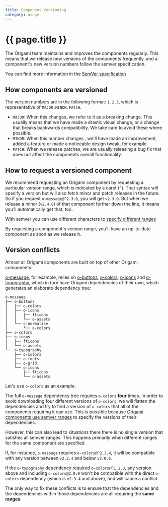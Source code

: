 ```yaml
---
title: Component Versioning
category: usage
---
```

# {{ page.title }}

The Origami team maintains and improves the components regularly. This means that we release new versions of the components frequently, and a component's new version numbers follow the semver specification.

<aside>You can find more information in the <a href="http://semver.org/" class="o-typography-link--external" target="\_blank" rel="noopener">SemVer specification</a></aside>

## How components are versioned

The version numbers are in the following format: `1.2.3`, which is representative of `MAJOR.MINOR.PATCH`.
- `MAJOR`: When this changes, we refer to it as a breaking change. This usually means that we have made a drastic visual change, or a change that breaks backwards compatibility. We take care to avoid these where possible.
- `MINOR`: When this number changes , we'll have made an improvement, added a feature or made a noticeable design tweak, for example.
- `PATCH`: When we release patches, we are usually releasing a bug fix that does not affect the components overall functionality.

## How to request a versioned component

We recommend requesting an Origami component by requesting a particular version range, which is indicated by a caret (`^`). That syntax will specify a version but will also fetch minor and patch releases in the future. So if you request `o-message@^2.3.0`, you will get `v2.3.0`. But when we release a minor (`v2.4.0`) of that component further down the line, it means you'll automatically get that, too.

<aside>With semver you can use different characters to <a href="https://semver.npmjs.com/" class="o-typography-link--external" target="\_blank" rel="noopener">specify different ranges</a></aside>

By requesting a component's version range, you'll have an up-to-date component as soon as we release it.

## Version conflicts

Almost all Origami components are built on top of other Origami components.

[o-message](https://registry.origami.ft.com/components/o-message), for example, relies on [o-buttons](https://registry.origami.ft.com/components/o-message), [o-colors](https://registry.origami.ft.com/components/o-colors), [o-icons](https://registry.origami.ft.com/components/o-icons) and [o-typography](https://registry.origami.ft.com/components/o-typography), which in turn have Origami dependencies of their own, which generates an elaborate dependency tree:

<pre><code class="o-syntax-highlight--bash">o-message
├── o-buttons
│   ├── o-colors
│   ├── o-icons
│   │   ├── fticons
│   │   └── o-assets
│   └── o-normalise
│       └── o-colors
├── o-colors
├── o-icons
│   ├── fticons
│   └── o-assets
└── o-typography
    ├── o-colors
    ├── o-fonts
    ├── o-grid
    └── o-icons
        ├── fticons
        └── o-assets</code></pre>

Let's use `o-colors` as an example.

The full `o-message` dependency tree requires `o-colors` **four** times. In order to avoid downloading four different versions of `o-colors`, we will flatten the dependencies and try to find a version of `o-colors` that all of the components requiring it can use. This is possible because [Origami components use semver ranges](#how-to-request-a-versioned-component) to specify the versions of their dependencies.

However, this can also lead to situations there there is no single version that satisfies all semver ranges. This happens primarily when different ranges for the same component are specified.

If, for instance, `o-message` requires `o-colors@^2.3.4`, it will be compatible with any version between `v2.3.4` and below `v3.0.0`.

If the `o-typography` dependency required `o-colors@^1.2.3`, any version above and including `o-colors@2.0.0` won't be compatible with the direct `o-colors` dependency (which is `v2.3.4` and above), and will cause a conflict.

The only way to fix these conflicts is to ensure that the dependencies and the dependencies within those dependencies are all requiring the **same ranges**.
